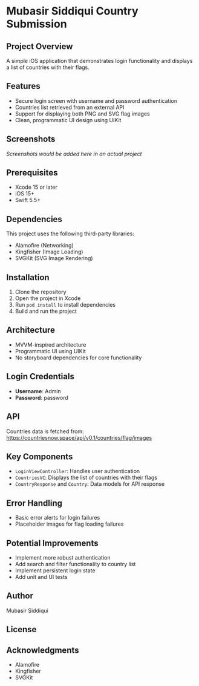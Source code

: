
# Mubasir Siddiqui Country Submission

## Project Overview
A simple iOS application that demonstrates login functionality and displays a list of countries with their flags.

## Features
- Secure login screen with username and password authentication
- Countries list retrieved from an external API
- Support for displaying both PNG and SVG flag images
- Clean, programmatic UI design using UIKit

## Screenshots
*Screenshots would be added here in an actual project*

## Prerequisites
- Xcode 15 or later
- iOS 15+
- Swift 5.5+

## Dependencies
This project uses the following third-party libraries:
- Alamofire (Networking)
- Kingfisher (Image Loading)
- SVGKit (SVG Image Rendering)

## Installation
1. Clone the repository
2. Open the project in Xcode
3. Run `pod install` to install dependencies
4. Build and run the project

## Architecture
- MVVM-inspired architecture
- Programmatic UI using UIKit
- No storyboard dependencies for core functionality

## Login Credentials
- **Username**: Admin
- **Password**: password

## API
Countries data is fetched from: https://countriesnow.space/api/v0.1/countries/flag/images

## Key Components
- `LoginViewController`: Handles user authentication
- `CountriesVC`: Displays the list of countries with their flags
- `CountryResponse` and `Country`: Data models for API response

## Error Handling
- Basic error alerts for login failures
- Placeholder images for flag loading failures

## Potential Improvements
- Implement more robust authentication
- Add search and filter functionality to country list
- Implement persistent login state
- Add unit and UI tests

## Author
Mubasir Siddiqui

## License

## Acknowledgments
- Alamofire
- Kingfisher
- SVGKit

